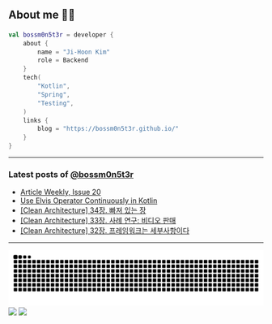 ## About me 🧑‍💻

```kotlin
val bossm0n5t3r = developer {
    about {
        name = "Ji-Hoon Kim"
        role = Backend
    }
    tech(
        "Kotlin",
        "Spring",
        "Testing",
    )
    links {
        blog = "https://bossm0n5t3r.github.io/"
    }
}
```

---

### Latest posts of [@bossm0n5t3r](https://github.com/bossm0n5t3r)

<!-- BLOG-POST-LIST:START -->
- [Article Weekly, Issue 20](https://bossm0n5t3r.github.io/posts/article-weekly-20/)
- [Use Elvis Operator Continuously in Kotlin](https://bossm0n5t3r.github.io/posts/use-elvis-operator-continuously-in-kotlin/)
- [[Clean Architecture] 34장. 빠져 있는 장](https://bossm0n5t3r.github.io/books/clean-architecture-chapter34/)
- [[Clean Architecture] 33장. 사례 연구: 비디오 판매](https://bossm0n5t3r.github.io/books/clean-architecture-chapter33/)
- [[Clean Architecture] 32장. 프레임워크는 세부사항이다](https://bossm0n5t3r.github.io/books/clean-architecture-chapter32/)
<!-- BLOG-POST-LIST:END -->

---

![](https://raw.githubusercontent.com/bossm0n5t3r/bossm0n5t3r/output/github-snake.svg)
![](https://streak-stats.demolab.com?user=bossm0n5t3r)
![](https://projecteuler.net/profile/bossm0n5t3r.png)
